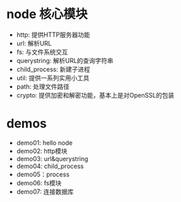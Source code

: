 # node 核心模块
- http: 提供HTTP服务器功能
- url: 解析URL
- fs: 与文件系统交互
- querystring: 解析URL的查询字符串
- child_process: 新建子进程
- util: 提供一系列实用小工具
- path: 处理文件路径
- crypto: 提供加密和解密功能，基本上是对OpenSSL的包装



# demos
- demo01: hello node
- demo02: http模块
- demo03: url&querystring
- demo04: child_process
- demo05：process
- demo06: fs模块
- demo07: 连接数据库